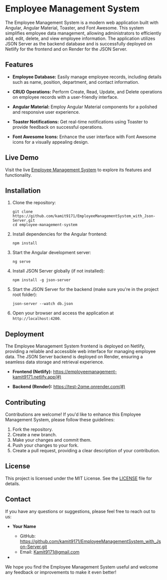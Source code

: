 
# Employee Management System

The Employee Management System is a modern web application built with Angular, Angular Material, Toaster, and Font Awesome. This system simplifies employee data management, allowing administrators to efficiently add, edit, delete, and view employee information. The application utilizes JSON Server as the backend database and is successfully deployed on Netlify for the frontend and on Render for the JSON Server.

## Features

- **Employee Database:** Easily manage employee records, including details such as name, position, department, and contact information.

- **CRUD Operations:** Perform Create, Read, Update, and Delete operations on employee records with a user-friendly interface.

- **Angular Material:** Employ Angular Material components for a polished and responsive user experience.

- **Toaster Notifications:** Get real-time notifications using Toaster to provide feedback on successful operations.

- **Font Awesome Icons:** Enhance the user interface with Font Awesome icons for a visually appealing design.

## Live Demo

Visit the live [Employee Management System](https://employeemanagement-kamit9171.netlify.app) to explore its features and functionality.

## Installation

1. Clone the repository:
   ```
   git clone https://github.com/kamit9171/EmployeeManagementSystem_with_Json-Server.git
   cd employee-management-system
   ```

2. Install dependencies for the Angular frontend:
   ```
   npm install
   ```

3. Start the Angular development server:
   ```
   ng serve
   ```

4. Install JSON Server globally (if not installed):
   ```
   npm install -g json-server
   ```

5. Start the JSON Server for the backend (make sure you're in the project root folder):
   ```
   json-server --watch db.json
   ```

6. Open your browser and access the application at `http://localhost:4200`.

## Deployment

The Employee Management System frontend is deployed on Netlify, providing a reliable and accessible web interface for managing employee data. The JSON Server backend is deployed on Render, ensuring a seamless data storage and retrieval experience.

- **Frontend (Netlify):** https://employeemanagement-kamit9171.netlify.app(#)

- **Backend (Render):** https://test-2qme.onrender.com(#)

## Contributing

Contributions are welcome! If you'd like to enhance this Employee Management System, please follow these guidelines:

1. Fork the repository.
2. Create a new branch.
3. Make your changes and commit them.
4. Push your changes to your fork.
5. Create a pull request, providing a clear description of your contribution.

## License

This project is licensed under the MIT License. See the [LICENSE](LICENSE) file for details.

## Contact

If you have any questions or suggestions, please feel free to reach out to us:

- **Your Name**
  - GitHub: https://github.com/kamit9171/EmployeeManagementSystem_with_Json-Server.git
  - Email: Kamit9171@gmail.com

-

We hope you find the Employee Management System useful and welcome any feedback or improvements to make it even better!
